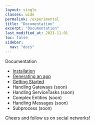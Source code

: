 ```yaml
---
layout: single
classes: wide
permalink: /experimental
title: "Documentation"
excerpt: "Documentation"
last_modified_at: 2021-11-01
toc: false
sidebar:
  nav: "docs"
---
```


Documentation

- [Installation](installation)
- [Generating an app](generating-an-app)
- [Getting Started](part01)
- Handling Gateways (soon)
- Handling ServiceTasks (soon)
- Complex Entities (soon)
- Handling Messages (soon)
- Subprocess (soon)

Cheers and follow us on social networks!
